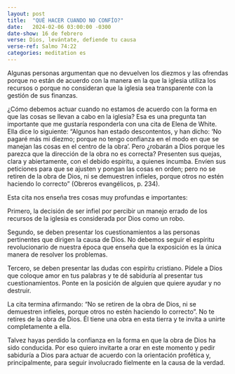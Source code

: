 ```yaml
---
layout: post
title:  "QUÉ HACER CUANDO NO CONFÍO?"
date:   2024-02-06 03:00:00 -0300
date-show: 16 de febrero
verse: Dios, levántate, defiende tu causa
verse-ref: Salmo 74:22
categories: meditation es
---
```


Algunas personas argumentan que no devuelven los diezmos y las ofrendas porque no están de acuerdo con la manera en la que la iglesia utiliza los recursos o porque no consideran que la iglesia sea transparente con la gestión de sus finanzas.

¿Cómo debemos actuar cuando no estamos de acuerdo con la forma en que las cosas se llevan a cabo en la iglesia? Esa es una pregunta tan importante que me gustaría responderla con una cita de Elena de White. Ella dice lo siguiente: “Algunos han estado descontentos, y han dicho: ‘No pagaré más mi diezmo; porque no tengo confianza en el modo en que se manejan las cosas en el centro de la obra’. Pero ¿robarán a Dios porque les parezca que la dirección de la obra no es correcta? Presenten sus quejas, clara y abiertamente, con el debido espíritu, a quienes incumba. Envíen sus peticiones para que se ajusten y pongan las cosas en orden; pero no se retiren de la obra de Dios, ni se demuestren infieles, porque otros no estén haciendo lo correcto” (Obreros evangélicos, p. 234).

Esta cita nos enseña tres cosas muy profundas e importantes:

Primero, la decisión de ser infiel por percibir un manejo errado de los recursos de la iglesia es considerada por Dios como un robo.

Segundo, se deben presentar los cuestionamientos a las personas pertinentes que dirigen la causa de Dios. No debemos seguir el espíritu revolucionario de nuestra época que enseña que la exposición es la única manera de resolver los problemas.

Tercero, se deben presentar las dudas con espíritu cristiano. Pídele a Dios que coloque amor en tus palabras y te dé sabiduría al presentar tus cuestionamientos. Ponte en la posición de alguien que quiere ayudar y no destruir.

La cita termina afirmando: “No se retiren de la obra de Dios, ni se demuestren infieles, porque otros no estén haciendo lo correcto”. No te retires de la obra de Dios. Él tiene una obra en esta tierra y te invita a unirte completamente a ella. 

Talvez hayas perdido la confianza en la forma en que la obra de Dios ha sido conducida. Por eso quiero invitarte a orar en este momento y pedir sabiduría a Dios para actuar de acuerdo con la orientación profética y, principalmente, para seguir involucrado fielmente en la causa de la verdad.
